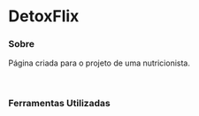 <h1>DetoxFlix</h1>

<h3>Sobre</h3>
<p>Página criada para o projeto de uma nutricionista.</p>
<br>
<h3>Ferramentas Utilizadas</h3>
<img href="https://img.shields.io/badge/HTML5-E34F26?style=for-the-badge&logo=html5&logoColor=white"> 
<img href="https://img.shields.io/badge/CSS3-1572B6?style=for-the-badge&logo=css3&logoColor=white">
